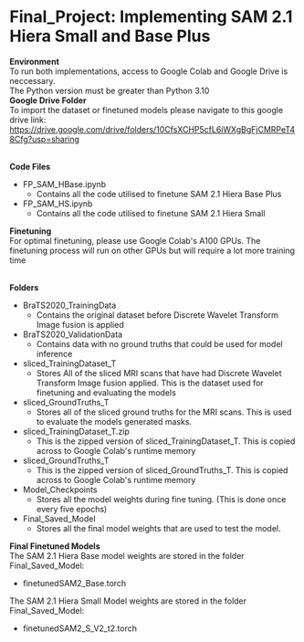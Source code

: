 # Final_Project: Implementing SAM 2.1 Hiera Small and Base Plus
**Environment**<br>
To run both implementations, access to Google Colab and Google Drive is neccessary. <br>
The Python version must be greater than Python 3.10 <br>
**Google Drive Folder**<br>
To import the dataset or finetuned models please navigate to this google drive link: <br>
https://drive.google.com/drive/folders/10CfsXCHP5cfL6iWXgBgFjCMRPeT48Cfg?usp=sharing

<br>**Code Files**<br>
* FP_SAM_HBase.ipynb <br>
  * Contains all the code utilised to finetune SAM 2.1 Hiera Base Plus <br>
* FP_SAM_HS.ipynb <br>
  * Contains all the code utilised to finetune SAM 2.1 Hiera Small<br>

**Finetuning**<br>
For optimal finetuning, please use Google Colab's A100 GPUs. The finetuning process will run on other GPUs but will require a lot more training time <br>

<br> **Folders** <br>
* BraTS2020_TrainingData<br>
  * Contains the original dataset before Discrete Wavelet Transform Image fusion is applied<br>
* BraTS2020_ValidationData<br>
  * Contains data with no ground truths that could be used for model inference<br>
* sliced_TrainingDataset_T<br>
  * Stores All of the sliced MRI scans that have had Discrete Wavelet Transform Image fusion applied. This is the dataset used for finetuning and evaluating the models<br>
* sliced_GroundTruths_T<br>
  * Stores all of the sliced ground truths for the MRI scans. This is used to evaluate the models generated masks.<br>
* sliced_TrainingDataset_T.zip<br>
  * This is the zipped version of sliced_TrainingDataset_T. This is copied across to Google Colab's runtime memory<br>
* sliced_GroundTruths_T<br>
  * This is the zipped version of sliced_GroundTruths_T. This is copied across to Google Colab's runtime memory<br>
* Model_Checkpoints<br>
  * Stores all the model weights during fine tuning. (This is done once every five epochs)<br>
* Final_Saved_Model<br>
  * Stores all the final model weights that are used to test the model.<br>


**Final Finetuned Models**<br>
The SAM 2.1 Hiera Base model weights are stored in the folder Final_Saved_Model:
* finetunedSAM2_Base.torch

The SAM 2.1 Hiera Small Model weights are stored in the folder Final_Saved_Model:
* finetunedSAM2_S_V2_t2.torch
